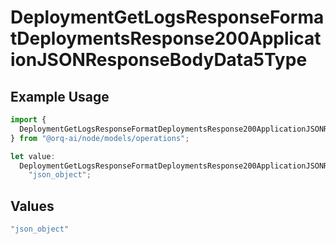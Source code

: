 # DeploymentGetLogsResponseFormatDeploymentsResponse200ApplicationJSONResponseBodyData5Type

## Example Usage

```typescript
import {
  DeploymentGetLogsResponseFormatDeploymentsResponse200ApplicationJSONResponseBodyData5Type,
} from "@orq-ai/node/models/operations";

let value:
  DeploymentGetLogsResponseFormatDeploymentsResponse200ApplicationJSONResponseBodyData5Type =
    "json_object";
```

## Values

```typescript
"json_object"
```